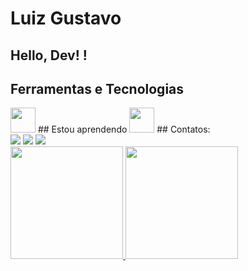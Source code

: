 # Luiz Gustavo
## Hello, Dev! !
<!--
**luizgcy/luizgcy** is a ✨ _special_ ✨ repository because its `README.md` (this file) appears on your GitHub profile.

Here are some ideas to get you started:

- 🔭 I’m currently working on Prefeitura de São José dos Campos
- 🌱 I’m currently learning Programação
- 👯 I’m looking to collaborate on ...
- 🤔 I’m looking for help with ...
- 💬 Ask me about ...
- 📫 How to reach me: ...
- 😄 Pronouns: ...
- ⚡ Fun fact: sou advogado, mas estou em transição de carriera
-->
## Ferramentas e Tecnologias
<img loading="lazy" src="https://cdn.jsdelivr.net/gh/devicons/devicon/icons/git/git-original.svg" width="40" height="40"/>
## Estou aprendendo
<img loading="lazy" src="https://cdn.jsdelivr.net/gh/devicons/devicon/icons/java/java-original.svg" width="40" height="40"/>
## Contatos:
<div>
<a href="https://instagram.com/lgcy.tech" target="_blank"><img loading="lazy" src="https://img.shields.io/badge/-Instagram-%23E4405F?style=for-the-badge&logo=instagram&logoColor=white" target="_blank"></a>
<a href = "mailto:lg.ywasaki@gmail.com"><img loading="lazy" src="https://img.shields.io/badge/Gmail-D14836?style=for-the-badge&logo=gmail&logoColor=white" target="_blank"></a>
<a href="https://www.linkedin.com/in/luiz-gustavo-ywasaki" target="_blank"><img loading="lazy" src="https://img.shields.io/badge/-LinkedIn-%230077B5?style=for-the-badge&logo=linkedin&logoColor=white" target="_blank"></a>   
</div>
<div>
<a href="https://github.com/luizgcy">
<img loading="lazy" height="180em" src="https://github-readme-stats.vercel.app/api/top-langs/?username=luizgcy&layout=compact&langs_count=7&theme=dracula"/>
<img loading="lazy" height="180em" src="https://github-readme-stats.vercel.app/api?username=luizgcy&show_icons=true&theme=dracula&include_all_commits=true&count_private=true"/>
</div>
